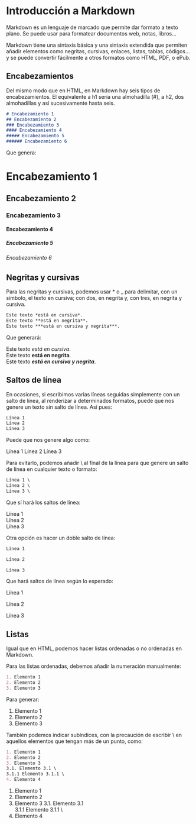 # Introducción a Markdown

Markdown es un lenguaje de marcado que permite dar formato a texto plano. Se puede usar para formatear documentos web, notas, libros... 

Markdown tiene una sintaxis básica y una sintaxis extendida que permiten añadir elementos como negritas, cursivas, enlaces, listas, tablas, códigos... y se puede convertir fácilmente a otros formatos como HTML, PDF, o ePub.

## Encabezamientos

Del mismo modo que en HTML, en Markdown hay seis tipos de encabezamientos. El equivalente a h1 sería una almohadilla (#), a h2, dos almohadillas y así sucesivamente hasta seis. 

``` md
# Encabezamiento 1
## Encabezamiento 2
### Encabezamiento 3
#### Encabezamiento 4
##### Encabezamiento 5
###### Encabezamiento 6
```

Que genera:

# Encabezamiento 1
## Encabezamiento 2
### Encabezamiento 3
#### Encabezamiento 4
##### Encabezamiento 5
###### Encabezamiento 6

## Negritas y cursivas

Para las negritas y cursivas, podemos usar * o _ para delimitar, con un símbolo, el texto en cursiva; con dos, en negrita y, con tres, en negrita y cursiva.

``` md
Este texto *está en cursiva*.
Este texto **está en negrita**.
Este texto ***está en cursiva y negrita***.
```

Que generará:

Este texto *está en cursiva*. \
Este texto **está en negrita**. \
Este texto ***está en cursiva y negrita***.

## Saltos de línea

En ocasiones, si escribimos varias líneas seguidas simplemente con un salto de línea, al renderizar a determinados formatos, puede que nos genere un texto sin salto de línea. Así pues:

``` md
Línea 1
Línea 2
Línea 3
```

Puede que nos genere algo como:

Línea 1
Línea 2
Línea 3

Para evitarlo, podemos añadir \ al final de la línea para que genere un salto de línea en cualquier texto o formato:

``` md
Línea 1 \
Línea 2 \
Línea 3 \
```

Que sí hará los saltos de línea:

Línea 1 \
Línea 2 \
Línea 3 

Otra opción es hacer un doble salto de línea:


``` md
Línea 1

Línea 2 

Línea 3 
```

Que hará saltos de línea según lo esperado:

Línea 1 

Línea 2

Línea 3 

## Listas

Igual que en HTML, podemos hacer listas ordenadas o no ordenadas en Markdown. 

Para las listas ordenadas, debemos añadir la numeración manualmente:

``` md
1. Elemento 1
2. Elemento 2
3. Elemento 3
```  

Para generar:

1. Elemento 1
2. Elemento 2
3. Elemento 3

También podemos indicar subíndices, con la precaución de escribir \ en aquellos elementos que tengan más de un punto, como:

``` md
1. Elemento 1
2. Elemento 2
3. Elemento 3
3.1. Elemento 3.1 \
3.1.1 Elemento 3.1.1 \
4. Elemento 4
```  

1. Elemento 1
2. Elemento 2
3. Elemento 3
3.1. Elemento 3.1 \
3.1.1 Elemento 3.1.1 \
4. Elemento 4
